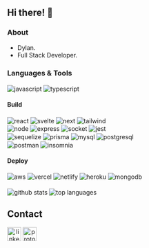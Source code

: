 ## Hi there! :wave:

### About

- Dylan.
- Full Stack Developer.

### Languages & Tools

<div>
  <img align="center" alt="javascript" src="https://img.shields.io/badge/JavaScript-000000?style=for-the-badge&logo=javascript&logoColor=F7DF1E" />
  <img align="center" alt="typescript" src="https://img.shields.io/badge/TypeScript-000000?style=for-the-badge&logo=typescript&logoColor=007acc " />
</div>

#### Build

<div>
  <img align="center" alt="react" src="https://img.shields.io/badge/React-000000?style=for-the-badge&logo=react&logoColor=61DAFB" />
  <img align="center" alt="svelte" src="https://img.shields.io/badge/Svelte-000000?style=for-the-badge&logo=svelte&logoColor=FF3E00" />
  <img align="center" alt="next" src="https://img.shields.io/badge/next.js-000000?style=for-the-badge&logo=nextdotjs&logoColor=white" />
  <img align="center" alt="tailwind" src="https://img.shields.io/badge/Tailwind_CSS-000000?style=for-the-badge&logo=tailwind-css&logoColor=36b7f0" />
</div>

<div>
  <img align="center" alt="node" src="https://img.shields.io/badge/Node.js-000000?style=for-the-badge&logo=nodedotjs&logoColor=689f63" />
  <img align="center" alt="express" src="https://img.shields.io/badge/Express.js-000000?style=for-the-badge&logo=express&logoColor=white" />
  <img align="center" alt="socket" src="https://img.shields.io/badge/Socket.io-010101?&style=for-the-badge&logo=Socket.io&logoColor=white" />
  <img align="center" alt="jest" src="https://img.shields.io/badge/Jest-000000?style=for-the-badge&logo=jest&logoColor=white" />
</div>

<div>
  <img align="center" alt="sequelize" src="https://img.shields.io/badge/Sequelize-000000?style=for-the-badge&logo=Sequelize&logoColor=white" />
  <img align="center" alt="prisma" src="https://img.shields.io/badge/Prisma-000000?style=for-the-badge&logo=Prisma&logoColor=white" />
  <img align="center" alt="mysql" src="https://img.shields.io/badge/MySQL-000000?style=for-the-badge&logo=mysql&logoColor=white" />
  <img align="center" alt="postgresql" src="https://img.shields.io/badge/PostgreSQL-000000?style=for-the-badge&logo=postgresql&logoColor=white" />
</div>

<div>
  <img align="center" alt="postman" src="https://img.shields.io/badge/Postman-000000?style=for-the-badge&logo=Postman&logoColor=white" />
  <img align="center" alt="insomnia" src="https://img.shields.io/badge/Insomnia-000000?style=for-the-badge&logo=Insomnia&logoColor=white" />
</div>

#### Deploy

<div>
  <img align="center" alt="aws" src="https://img.shields.io/badge/Amazon_AWS-000000?style=for-the-badge&logo=amazonaws&logoColor=white" />
  <img align="center" alt="vercel" src="https://img.shields.io/badge/Vercel-000000?style=for-the-badge&logo=vercel&logoColor=white" />
  <img align="center" alt="netlify" src="https://img.shields.io/badge/Netlify-000000?style=for-the-badge&logo=netlify&logoColor=white" />
  <img align="center" alt="heroku" src="https://img.shields.io/badge/Heroku-000000?style=for-the-badge&logo=heroku&logoColor=white" />
  <img align="center" alt="mongodb" src="https://img.shields.io/badge/MongoDB-000000?style=for-the-badge&logo=mongodb&logoColor=white" />
</div>

<!-- STATS -->
<br>

<div>
  <img align="center" alt="github stats" src="https://github-readme-stats.vercel.app/api?username=dylanullrich&show_icons=true&theme=radical&count_private=true" />
  <img align="center" alt="top languages" src="https://github-readme-stats.vercel.app/api/top-langs/?username=dylanullrich&theme=radical&layout" />
</div>

## Contact

<a  align="center" href="https://www.linkedin.com/in/dsullrich/" target="_blank" rel="noopener noreferrer"><img height="32" src="https://img.shields.io/badge/LinkedIn-0077B5?style=for-the-badge&logo=linkedin&logoColor=white" alt="linkedin logo"></a>
<a align="center" href="mailto:me@dylanullrich.com" target="_blank" rel="noopener noreferrer"><img height="32" src="https://img.shields.io/badge/ProtonMail-8B89CC?style=for-the-badge&logo=protonmail&logoColor=white" alt="protonmail logo"></a>
